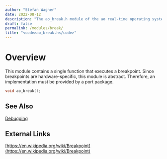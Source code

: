 ```yaml
---
author: "Stefan Wagner"
date: 2022-08-12
description: "The ao_break.h module of the ao real-time operating system."
draft: false
permalink: /modules/break/
title: "<code>ao_break.h</code>"
---
```


# Overview

This module contains a single function that executes a breakpoint. Since breakpoints are hardware-specific, this module is abstract. Therefore, an implementation must be provided by a port package.

```c
void ao_break();
```

## See Also

[Debugging](../debugging.md)

## External Links

[https://en.wikipedia.org/wiki/Breakpoint](https://en.wikipedia.org/wiki/Breakpoint)
